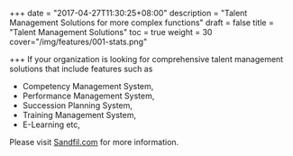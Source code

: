+++
date = "2017-04-27T11:30:25+08:00"
description = "Talent Management Solutions for more complex functions"
draft = false
title = "Talent Management Solutions"
toc = true
weight = 30
cover="/img/features/001-stats.png"

+++
If your organization is looking for comprehensive talent management solutions that include features such as  

- Competency Management System,  
- Performance Management System,  
- Succession Planning System,  
- Training Management System,  
- E-Learning etc,

Please visit <a href="http://sandfil.com" target="_blank">Sandfil.com</a> for more information.
